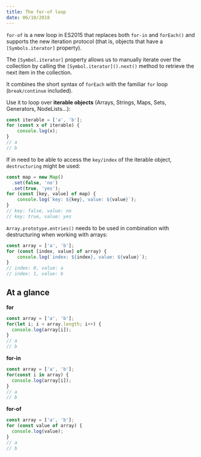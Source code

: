 ```yaml
---
title: The for-of loop
date: 06/10/2018
---
```

`for-of` is a new loop in ES2015 that replaces both `for-in` and `forEach()` and supports the new iteration protocol (that is, objects that have a `[Symbols.iterator]` property).

The `[Symbol.iterator]` property allows us to manually iterate over the collection by calling the `[Symbol.iterator]().next()` method to retrieve the next item in the collection.

It combines the short syntax of `forEach` with the familiar `for` loop (`break/continue` included).

Use it to loop over **iterable objects** (Arrays, Strings, Maps, Sets, Generators, NodeLists...):

```js
const iterable = ['a', 'b'];
for (const x of iterable) {
    console.log(x);
}
// a
// b
```

If in need to be able to access the `key/index` of the iterable object, `destructuring` might be used:

```js
const map = new Map()
  .set(false, 'no')
  .set(true, 'yes');
for (const [key, value] of map) {
    console.log(`key: ${key}, value: ${value}`);
}
// key: false, value: no
// key: true, value: yes
```

`Array.prototype.entries()` needs to be used in combination with destructuring when working with arrays:

```js
const array = ['a', 'b'];
for (const [index, value] of array) {
    console.log(`index: ${index}, value: ${value}`);
}
// index: 0, value: a
// index: 1, value: b
```

## At a glance
**for**
```js
const array = ['a', 'b'];
for(let i; i < array.length; i++) {
  console.log(array[i]);
}
// a
// b
```

**for-in**
```js
const array = ['a', 'b'];
for(const i in array) {
  console.log(array[i]);
}
// a
// b
```

**for-of**
```js
const array = ['a', 'b'];
for (const value of array) {
  console.log(value);
}
// a
// b
```
